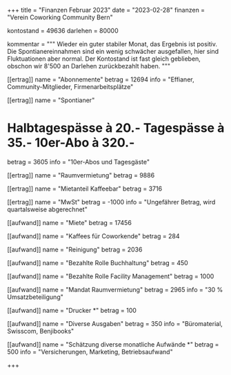 +++
title = "Finanzen Februar 2023"
date = "2023-02-28"
finanzen = "Verein Coworking Community Bern"

kontostand = 49636
darlehen = 80000

kommentar = """
Wieder ein guter stabiler Monat, das Ergebnis ist positiv. 
Die Spontianereinnahmen sind ein wenig schwächer ausgefallen, hier sind Fluktuationen aber normal. 
Der Kontostand ist fast gleich geblieben, obschon wir 8'500 an Darlehen zurückbezahlt haben.
"""

[[ertrag]]
name = "Abonnemente"
betrag = 12694
info = "Effianer, Community-Mitglieder, Firmenarbeitsplätze"

[[ertrag]]
name = "Spontianer"
#  Halbtagespässe à 20.-   Tagespässe à 35.-   10er-Abo à 320.-
betrag = 3605 
info = "10er-Abos und Tagesgäste"

[[ertrag]]
name = "Raumvermietung"
betrag = 9886

[[ertrag]]
name = "Mietanteil Kaffeebar"
betrag = 3716

[[ertrag]]
name = "MwSt"
betrag = -1000
info = "Ungefährer Betrag, wird quartalsweise abgerechnet"


[[aufwand]]
name = "Miete"
betrag = 17456

[[aufwand]]
name = "Kaffees für Coworkende"
betrag = 284

[[aufwand]]
name = "Reinigung"
betrag = 2036

[[aufwand]]
name = "Bezahlte Rolle Buchhaltung"
betrag = 450

[[aufwand]]
name = "Bezahlte Rolle Facility Management"
betrag = 1000

[[aufwand]]
name = "Mandat Raumvermietung"
betrag = 2965
info = "30 % Umsatzbeteiligung"

[[aufwand]]
name = "Drucker *"
betrag = 100

[[aufwand]]
name = "Diverse Ausgaben"
betrag = 350
info = "Büromaterial, Swisscom, Benjibooks"

[[aufwand]]
name = "Schätzung diverse monatliche Aufwände *"
betrag = 500
info = "Versicherungen, Marketing, Betriebsaufwand"
                                                     
+++
